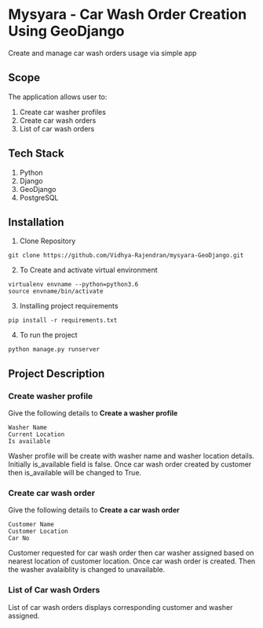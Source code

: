 # Mysyara - Car Wash Order Creation Using GeoDjango
Create and manage car wash orders usage via simple app

## Scope
The application allows user to:
1. Create car washer profiles
2. Create car wash orders
3. List of car wash orders

## Tech Stack
1. Python
2. Django
3. GeoDjango
4. PostgreSQL

## Installation
1. Clone Repository
```
git clone https://github.com/Vidhya-Rajendran/mysyara-GeoDjango.git
```
2. To Create and activate virtual environment
```
virtualenv envname --python=python3.6
source envname/bin/activate
```
3. Installing project requirements
```
pip install -r requirements.txt
```
4. To run the project
```
python manage.py runserver
```

## Project Description
### Create washer profile
Give the following details to **Create a washer profile**
```
Washer Name
Current Location
Is available
```
Washer profile will be create with washer name and washer location details. Initially is_available field is false. Once car wash order created by customer then is_available will be changed to True.

### Create car wash order
Give the following details to **Create a car wash order**
```
Customer Name
Customer Location
Car No
```
Customer requested for car wash order then car washer assigned based on nearest location of customer location. Once car wash order is created. Then the washer avalaiblity is changed to unavailable. 

### List of Car wash Orders
List of car wash orders displays corresponding customer and washer assigned.



